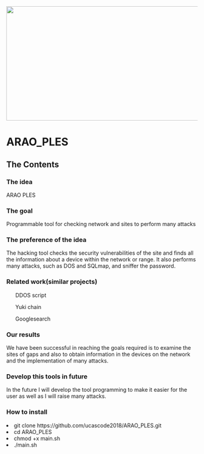 <img src="https://drive.google.com/open?id=1I1_2fAbOgZIf8iuYlLpfe2AeqfOHGDcb" alt="" width="600" height="300" />
<h1><b>ARAO_PLES</b></h1>
<h2>The Contents</h2>
<h3>The idea</h3>
<p>ARAO PLES</p>
<h3>The goal
</h3>
<p>Programmable tool for checking network and sites to perform many attacks</p>
<h3>The preference of the idea</h3>
<p>The hacking tool checks the security vulnerabilities of the site and finds all the information about a device within the network or range. It also performs many attacks, such as DOS and SQLmap, and sniffer the password.</p>
<h3>Related work(similar projects)</h3>
<ul>DDOS script</ul>
<ul>Yuki chain</ul>
<ul>Googlesearch</ul>
<h3>Our results</h3>
<p>We have been successful in reaching the goals required is to examine the sites of gaps and also to obtain information in the devices on the network and the implementation of many attacks.</p>
<h3>Develop this tools in future</h3>
<p>In the future I will develop the tool programming to make it easier for the user as well as I will raise many attacks.</p>
<h3>How to install</h3>
<li>git clone https://github.com/ucascode2018/ARAO_PLES.git</li>
<li>cd ARAO_PLES</li>
<li>chmod +x main.sh</li>
<li>./main.sh</li>
